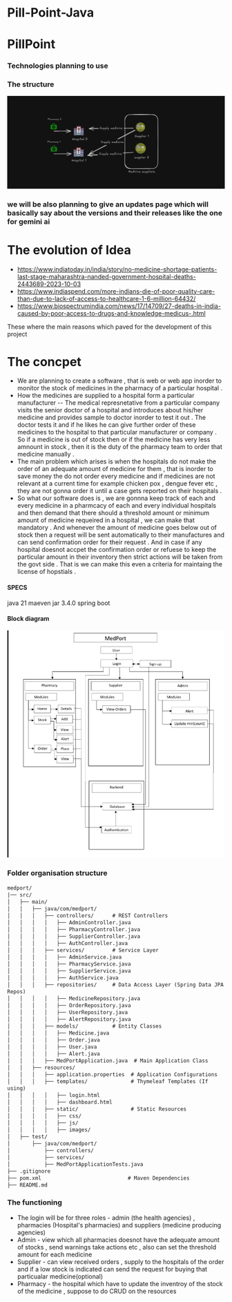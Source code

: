 # Pill-Point-Java

# PillPoint
### Technologies planning to use

### The structure

![STRUCTURE IMAGE](image.png)

### we will be also planning to give an updates page which will basically say about the versions and their releases like the one for gemini ai
# The evolution of Idea
- https://www.indiatoday.in/india/story/no-medicine-shortage-patients-last-stage-maharashtra-nanded-government-hospital-deaths-2443689-2023-10-03
- https://www.indiaspend.com/more-indians-die-of-poor-quality-care-than-due-to-lack-of-access-to-healthcare-1-6-million-64432/
- https://www.biospectrumindia.com/news/17/14709/27-deaths-in-india-caused-by-poor-access-to-drugs-and-knowledge-medicus-.html

These where the main reasons which paved for the development of this project

# The concpet
- We are planning to create a software , that is web or web app inorder to monitor the stock of medicines in the pharmacy of a particular hospital .
- How the medicines are supplied to a hospital form a particular manufacturer -- The medical represnetative from a particular company visits the senior doctor of a hospital and introduces about his/her medicine and provides sample to doctor inorder to test it out . The doctor tests it and if he likes he can give further order of these medicines to the hospital to that particular manufacturer or company . So if a medicine is out of stock then or if the medicine has very less amnount in stock , then it is the duty of the pharmacy team to order that medicine manually .
- The main problem which arises is when the hospitals do not make the order of an adequate amount of medicine for them , that is inorder to save money the do not order every medicine and if medicines are not relevant at a current time for example chicken pox , dengue fever etc , they are not gonna order it until a case gets reported on their hospitals .
- So what our software does is , we are gonnna keep track of each and every medicine in a pharmcacy of each and every individual hospitals and then demand that there should a threshold amount or minimum amount of medicine requeired in a hospital , we can make that mandatory . And whenever the amount of medicine goes below out of stock then a request will be sent automatically to their manufactures and can send confirmation order for their request . And in case if any hospital doesnot accpet the confirmation order or refuese to keep the particular amount in their inventory then strict actions will be taken from the govt side . That is we can make this even a criteria for maintaing the license of hopstials . 

#### SPECS
java 21
maeven
jar
3.4.0 spring boot

#### Block diagram
![BlockDiagram](blockdiagram0.png)

### Folder organisation structure
```commandline
medport/                
|── src/
│   ├── main/
│   │   ├── java/com/medport/
│   │   │   ├── controllers/      # REST Controllers
│   │   │   │   ├── AdminController.java
│   │   │   │   ├── PharmacyController.java
│   │   │   │   ├── SupplierController.java
│   │   │   │   ├── AuthController.java
│   │   │   ├── services/         # Service Layer
│   │   │   │   ├── AdminService.java
│   │   │   │   ├── PharmacyService.java
│   │   │   │   ├── SupplierService.java
│   │   │   │   ├── AuthService.java
│   │   │   ├── repositories/     # Data Access Layer (Spring Data JPA Repos)
│   │   │   │   ├── MedicineRepository.java
│   │   │   │   ├── OrderRepository.java
│   │   │   │   ├── UserRepository.java
│   │   │   │   ├── AlertRepository.java
│   │   │   ├── models/           # Entity Classes
│   │   │   │   ├── Medicine.java
│   │   │   │   ├── Order.java
│   │   │   │   ├── User.java
│   │   │   │   ├── Alert.java
│   │   │   ├── MedPortApplication.java  # Main Application Class
│   │   ├── resources/
│   │   │   ├── application.properties  # Application Configurations
│   │   │   ├── templates/              # Thymeleaf Templates (If using)
│   │   │   │   ├── login.html
│   │   │   │   ├── dashboard.html
│   │   │   ├── static/                 # Static Resources
│   │   │   │   ├── css/
│   │   │   │   ├── js/
│   │   │   │   ├── images/
│   ├── test/
│       ├── java/com/medport/
│           ├── controllers/
│           ├── services/
│           ├── MedPortApplicationTests.java
├── .gitignore
├── pom.xml                            # Maven Dependencies
├── README.md
```

### The functioning
- The login will be for three roles - admin (the health agencies) , pharmacies (Hospital's pharmacies) and suppliers (medicine producing agencies)
- Admin - view which all pharmacies doesnot have the adequate amount of stocks , send warnings take actions etc , also can set the threshold amount for each medicine
- Supplier - can view received orders , supply to the hospitals of the order and if a low stock is indicated can send the request for buying that particualar medicine(optional)
- Pharmacy - the hospital which have to update the inventroy of the stock of the medicine , suppose to do CRUD on the resources
